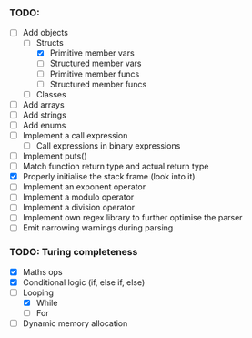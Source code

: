 ### TODO:
- [ ] Add objects
  - [ ] Structs
    - [x] Primitive member vars
    - [ ] Structured member vars
    - [ ] Primitive member funcs
    - [ ] Structured member funcs
  - [ ] Classes
- [ ] Add arrays
- [ ] Add strings
- [ ] Add enums
- [ ] Implement a call expression
  - [ ] Call expressions in binary expressions
- [ ] Implement puts()
- [ ] Match function return type and actual return type
- [x] Properly initialise the stack frame (look into it)
- [ ] Implement an exponent operator
- [ ] Implement a modulo operator
- [ ] Implement a division operator
- [ ] Implement own regex library to further optimise the parser
- [ ] Emit narrowing warnings during parsing

### TODO: Turing completeness
-[x] Maths ops
-[x] Conditional logic (if, else if, else)
-[ ] Looping
  -[x] While
  -[ ] For
-[ ] Dynamic memory allocation